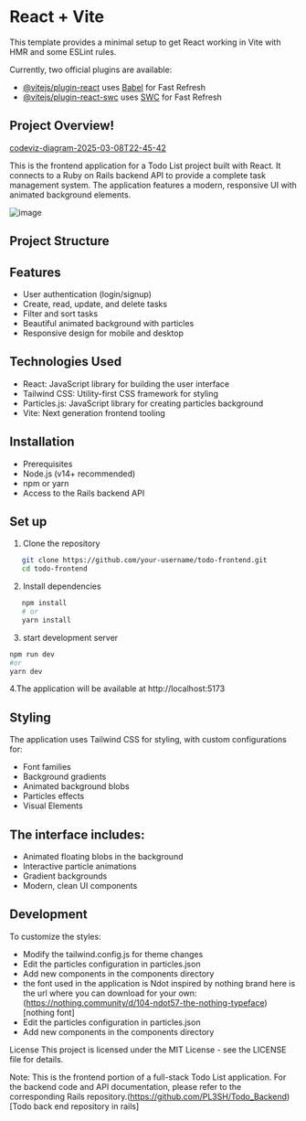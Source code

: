 # React + Vite

This template provides a minimal setup to get React working in Vite with HMR and some ESLint rules.

Currently, two official plugins are available:

- [@vitejs/plugin-react](https://github.com/vitejs/vite-plugin-react/blob/main/packages/plugin-react/README.md) uses [Babel](https://babeljs.io/) for Fast Refresh
- [@vitejs/plugin-react-swc](https://github.com/vitejs/vite-plugin-react-swc) uses [SWC](https://swc.rs/) for Fast Refresh

## Project Overview!
[codeviz-diagram-2025-03-08T22-45-42](https://github.com/user-attachments/assets/6ed0d73e-0123-441e-bc86-231c9d298481)

This is the frontend application for a Todo List project built with React. It connects to a Ruby on Rails backend API to provide a complete task management system. The application features a modern, responsive UI with animated background elements.

![image](https://github.com/user-attachments/assets/e53b54a2-1f4b-476b-b472-a2f56fd5012d)



## Project Structure

## Features
- User authentication (login/signup)
- Create, read, update, and delete tasks
- Filter and sort tasks
- Beautiful animated background with particles
- Responsive design for mobile and desktop
## Technologies Used
- React: JavaScript library for building the user interface
- Tailwind CSS: Utility-first CSS framework for styling
- Particles.js: JavaScript library for creating particles background
- Vite: Next generation frontend tooling
## Installation
- Prerequisites
- Node.js (v14+ recommended)
- npm or yarn
- Access to the Rails backend API

## Set up
1. Clone the repository
```bash
   git clone https://github.com/your-username/todo-frontend.git
   cd todo-frontend
```
2. Install dependencies
```bash
   npm install
   # or
   yarn install
```
3. start development server 

```bash
npm run dev
#or 
yarn dev
```

4.The application will be available at http://localhost:5173


## Styling
The application uses Tailwind CSS for styling, with custom configurations for:
- Font families
- Background gradients
- Animated background blobs
- Particles effects
- Visual Elements
## The interface includes:
- Animated floating blobs in the background
- Interactive particle animations
- Gradient backgrounds
- Modern, clean UI components

## Development
To customize the styles:
- Modify the tailwind.config.js for theme changes
- Edit the particles configuration in particles.json
- Add new components in the components directory
- the font used in the application is Ndot inspired by nothing brand here is the url where you can download for your own: (https://nothing.community/d/104-ndot57-the-nothing-typeface)[nothing font]
- Edit the particles configuration in particles.json
- Add new components in the components directory

License
This project is licensed under the MIT License - see the LICENSE file for details.

Note: This is the frontend portion of a full-stack Todo List application. For the backend code and API documentation, please refer to the corresponding Rails repository.(https://github.com/PL3SH/Todo_Backend)[Todo back end repository in rails]


